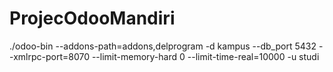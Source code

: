 # ProjecOdooMandiri
./odoo-bin --addons-path=addons,delprogram -d kampus --db_port 5432 --xmlrpc-port=8070 --limit-memory-hard 0 --limit-time-real=10000 -u studi
